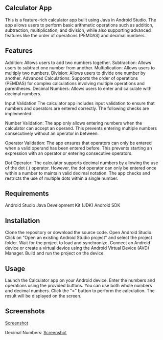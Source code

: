 ## Calculator App
This is a feature-rich calculator app built using Java in Android Studio. The app allows users to perform basic arithmetic operations such as addition, subtraction, multiplication, and division, while also supporting advanced features like the order of operations (PEMDAS) and decimal numbers.

## Features
Addition: Allows users to add two numbers together.
Subtraction: Allows users to subtract one number from another.
Multiplication: Allows users to multiply two numbers.
Division: Allows users to divide one number by another.
Advanced Calculations: Supports the order of operations (PEMDAS) for complex calculations involving multiple operations and parentheses.
Decimal Numbers: Allows users to enter and calculate with decimal numbers.

Input Validation
The calculator app includes input validation to ensure that numbers and operators are entered correctly. The following checks are implemented:

Number Validation: The app only allows entering numbers when the calculator can accept an operand. This prevents entering multiple numbers consecutively without an operator in between.

Operator Validation: The app ensures that operators can only be entered when a valid operand has been entered before. This prevents starting an expression with an operator or entering consecutive operators.

Dot Operator: The calculator supports decimal numbers by allowing the use of the dot (.) operator. However, the dot operator can only be entered once within a number to maintain valid decimal notation. The app checks and restricts the use of multiple dots within a single number.

## Requirements
Android Studio
Java Development Kit (JDK)
Android SDK

## Installation
Clone the repository or download the source code.
Open Android Studio.
Click on "Open an existing Android Studio project" and select the project folder.
Wait for the project to load and synchronize.
Connect an Android device or create a virtual device using the Android Virtual Device (AVD) Manager.
Build and run the project on the device.

## Usage
Launch the Calculator app on your Android device.
Enter the numbers and operations using the provided buttons. You can use both whole numbers and decimal numbers.
Click the "=" button to perform the calculation.
The result will be displayed on the screen.

## Screenshots

[Screenshot](screenshots/pemdas.png)

Decimal Numbers: [Screenshot](screenshots/decimal.png)
